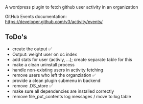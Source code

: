 A wordpress plugin to fetch github user activity in an organization

GitHub Events documentation: https://developer.github.com/v3/activity/events/

## ToDo's
- create the output :white_check_mark:
- Output: weight user on oc index
- add stats for user (activiy, ...); create separate table for this
- make a clean uninstall process
- handle non-existing users in activity fetching
- remove users who left the organziation :white_check_mark:
- provide a clean plugin submenu in backend
- remove .DS_store :white_check_mark:
- make sure all dependencies are installed correctly
- remove file_put_contents log messages / move to log table
